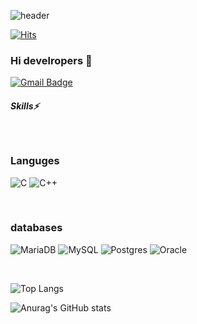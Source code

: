 ![header](https://capsule-render.vercel.app/api?type=waving&color=random&height=200&section=header&text="SMPARK%20GITHUB"&fontColor=0:878787&fontSize=30)



[![Hits](https://hits.seeyoufarm.com/api/count/incr/badge.svg?url=https%3A%2F%2Fgithub.com%2Felephant97&count_bg=%23495BFF&title_bg=%23512EE5&icon=gradle.svg&icon_color=%23FFFFF9&title=sumin&edge_flat=false)](https://hits.seeyoufarm.com)
### Hi develropers 👋
[![Gmail Badge](https://img.shields.io/badge/Gmail-d14836?style=flat-square&logo=Gmail&logoColor=white&link=mailto:elephant0908@gmail.com)](mailto:elephant0908@gmail.com)
<br>

##### Skills⚡

<br>

### Languges
![C](https://img.shields.io/badge/c-%2300599C.svg?style=for-the-badge&logo=c&logoColor=white)
![C++](https://img.shields.io/badge/c++-%2300599C.svg?style=for-the-badge&logo=c++&logoColor=white)

<br>

### databases
![MariaDB](https://img.shields.io/badge/MariaDB-003545?style=for-the-badge&logo=mariadb&logoColor=white)
![MySQL](https://img.shields.io/badge/mysql-%2300f.svg?style=for-the-badge&logo=mysql&logoColor=white)
![Postgres](https://img.shields.io/badge/postgres-%23316192.svg?style=for-the-badge&logo=postgresql&logoColor=white)
![Oracle](https://img.shields.io/badge/Oracle-F80000?style=for-the-badge&logo=oracle&logoColor=white)



<br>

![Top Langs](https://github-readme-stats.vercel.app/api/top-langs/?username=elephant97&layout=compact&theme=tokyonight)


![Anurag's GitHub stats](https://github-readme-stats.vercel.app/api?username=elephant97&show_icons=true&theme=radical)
<!--
**elephant97/elephant97** is a ✨ _special_ ✨ repository because its `README.md` (this file) appears on your GitHub profile.





Here are some ideas to get you started:

- 🔭 I’m currently working on ...
- 🌱 I’m currently learning ...
- 👯 I’m looking to collaborate on ...
- 🤔 I’m looking for help with ...
- 💬 Ask me about ...
- 📫 How to reach me: ...
- 😄 Pronouns: ...
- ⚡ Fun fact: ...
-->
